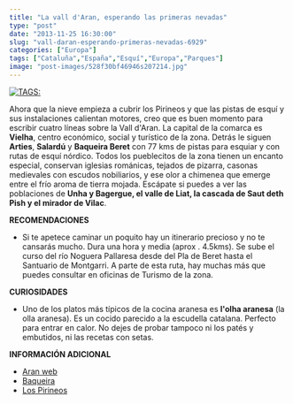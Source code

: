 ```yaml
---
title: "La vall d'Aran, esperando las primeras nevadas"
type: "post"
date: "2013-11-25 16:30:00"
slug: "vall-daran-esperando-primeras-nevadas-6929"
categories: ["Europa"]
tags: ["Cataluña","España","Esquí","Europa","Parques"]
image: "post-images/528f30bf46946s207214.jpg"
---
```


 [ ![ TAGS:](post-images/528f30bf46946s207214.jpg "La Vall d'Aran by trilanes")](http://www.flickr.com/photos/trilanes/4859118757/sizes/z/in/photostream/)

 [](/wp-content/uploads/2013/11/528f314342430s367304.jpg)Ahora que la nieve empieza a cubrir los Pirineos y que las pistas de esquí y sus instalaciones calientan motores, creo que es buen momento para escribir cuatro líneas sobre la Vall d'Aran. La capital de la comarca es **Vielha**, centro económico, social y turístico de la zona. Detrás le siguen **Arties**, **Salardú** y **Baqueira Beret** con 77 kms de pistas para esquiar y con rutas de esquí nórdico. Todos los pueblecitos de la zona tienen un encanto especial, conservan iglesias románicas, tejados de pizarra, casonas medievales con escudos nobiliarios, y ese olor a chimenea que emerge entre el frío aroma de tierra mojada. Escápate si puedes a ver las poblaciones de **Unha y Bagergue, el valle de Liat, la cascada de Saut deth Pish y el mirador de Vilac**.

 **RECOMENDACIONES**

- Si te apetece caminar un poquito hay un itinerario precioso y no te cansarás mucho. Dura una hora y media (aprox . 4.5kms). Se sube el curso del río Noguera Pallaresa desde del Pla de Beret hasta el Santuario de Montgarri. A parte de esta ruta, hay muchas más que puedes consultar en oficinas de Turismo de la zona.

 **CURIOSIDADES**

- Uno de los platos más típicos de la cocina aranesa es **l'olha aranesa** (la olla aranesa). Es un cocido parecido a la escudella catalana. Perfecto para entrar en calor. No dejes de probar tampoco ni los patés y embutidos, ni las recetas con setas.

 **INFORMACIÓN ADICIONAL**

- [Aran web](http://www.aranweb.com/aranweb.html)
- [Baqueira](http://www.baqueira.es/)
- [ Los Pirineos](http://www.lospirineos.com/pages/valles/localidad.asp?loc=100&cat=7)